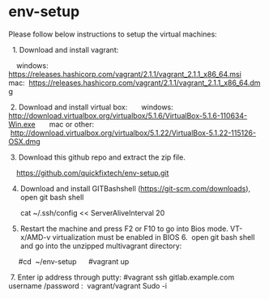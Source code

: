 # env-setup
Please follow below instructions to setup the virtual machines:

  1. Download and install vagrant:

    windows:     https://releases.hashicorp.com/vagrant/2.1.1/vagrant_2.1.1_x86_64.msi
    mac:  https://releases.hashicorp.com/vagrant/2.1.1/vagrant_2.1.1_x86_64.dmg

 2. Download and install virtual box:
      windows:          http://download.virtualbox.org/virtualbox/5.1.6/VirtualBox-5.1.6-110634-Win.exe
      mac or other:  http://download.virtualbox.org/virtualbox/5.1.22/VirtualBox-5.1.22-115126-OSX.dmg


 3. Download this github repo and extract the zip file.

    https://github.com/quickfixtech/env-setup.git

4. Download and install GITBashshell (https://git-scm.com/downloads), open git bash shell
      
      cat ~/.ssh/config << ServerAliveInterval 20
         

5. Restart the machine and press F2 or F10 to go into Bios mode. VT-x/AMD-v virtualization must be enabled in BIOS
6.  open git bash shell and go into the unzipped multivagrant directory:

     #cd  ~/env-setup
     #vagrant up
     
          

 7. Enter ip address through putty:
       #vagrant ssh gitlab.example.com
         username /password :  vagrant/vagrant
         Sudo -i
  
